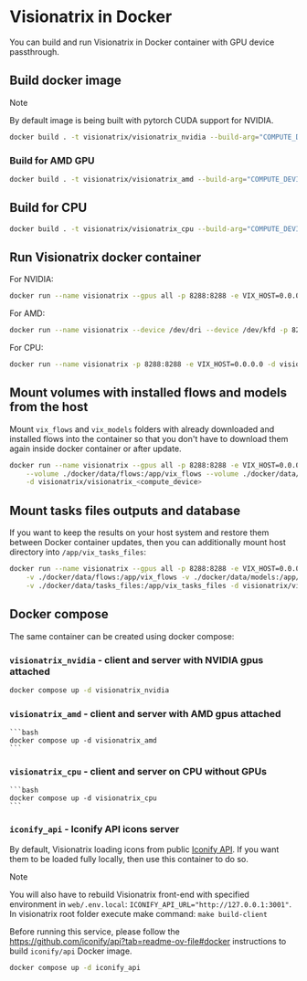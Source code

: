 # Visionatrix in Docker

You can build and run Visionatrix in Docker container with GPU device passthrough.

## Build docker image

> [!NOTE]
> By default image is being built with pytorch CUDA support for NVIDIA.

```bash
docker build . -t visionatrix/visionatrix_nvidia --build-arg="COMPUTE_DEVICE=CUDA"
```

### Build for AMD GPU

```bash
docker build . -t visionatrix/visionatrix_amd --build-arg="COMPUTE_DEVICE=ROCM"
```

## Build for CPU

```bash
docker build . -t visionatrix/visionatrix_cpu --build-arg="COMPUTE_DEVICE=CPU"
```

## Run Visionatrix docker container

For NVIDIA:

```bash
docker run --name visionatrix --gpus all -p 8288:8288 -e VIX_HOST=0.0.0.0 -d visionatrix/visionatrix_nvidia
```

For AMD:

```bash
docker run --name visionatrix --device /dev/dri --device /dev/kfd -p 8288:8288 -e VIX_HOST=0.0.0.0 -d visionatrix/visionatrix_amd
```

For CPU:

```bash
docker run --name visionatrix -p 8288:8288 -e VIX_HOST=0.0.0.0 -d visionatrix/visionatrix_cpu
```

## Mount volumes with installed flows and models from the host

Mount `vix_flows` and `vix_models` folders with already downloaded and installed flows into
the container so that you don't have to download them again inside docker container or after update.

```bash
docker run --name visionatrix --gpus all -p 8288:8288 -e VIX_HOST=0.0.0.0 \
	--volume ./docker/data/flows:/app/vix_flows --volume ./docker/data/models:/app/vix_models \
	-d visionatrix/visionatrix_<compute_device>
```

## Mount tasks files outputs and database

If you want to keep the results on your host system and restore them between Docker container updates,
then you can additionally mount host directory into `/app/vix_tasks_files`:

```bash
docker run --name visionatrix --gpus all -p 8288:8288 -e VIX_HOST=0.0.0.0 \
	-v ./docker/data/flows:/app/vix_flows -v ./docker/data/models:/app/vix_models \
	-v ./docker/data/tasks_files:/app/vix_tasks_files -d visionatrix/visionatrix_<compute_device>
```

## Docker compose

The same container can be created using docker compose:

### `visionatrix_nvidia` - client and server with NVIDIA gpus attached

```bash
docker compose up -d visionatrix_nvidia
```

### `visionatrix_amd` - client and server with AMD gpus attached

    ```bash
    docker compose up -d visionatrix_amd
    ```

### `visionatrix_cpu` - client and server on CPU without GPUs

    ```bash
    docker compose up -d visionatrix_cpu
    ```

### `iconify_api` - Iconify API icons server

By default, Visionatrix loading icons from public [Iconify API](https://iconify.design/docs/api/#public-api). If you want them to be loaded fully locally, then use this container to do so.

> [!NOTE]
> You will also have to rebuild Visionatrix front-end with specified environment
> in `web/.env.local`: `ICONIFY_API_URL="http://127.0.0.1:3001"`.
> In visionatrix root folder execute make command: `make build-client`


Before running this service, please follow the https://github.com/iconify/api?tab=readme-ov-file#docker instructions to build `iconify/api` Docker image.

```bash
docker compose up -d iconify_api
```
